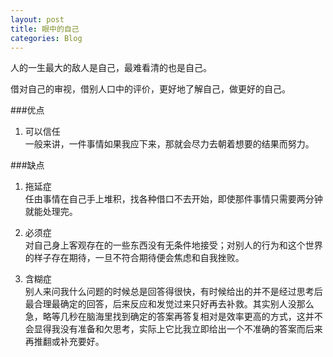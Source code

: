 ```yaml
---
layout: post
title: 眼中的自己
categories: Blog
---
```


人的一生最大的敌人是自己，最难看清的也是自己。

借对自己的审视，借别人口中的评价，更好地了解自己，做更好的自己。

###优点
1. 可以信任  
一般来讲，一件事情如果我应下来，那就会尽力去朝着想要的结果而努力。

###缺点
1. 拖延症  
任由事情在自己手上堆积，找各种借口不去开始，即使那件事情只需要两分钟就能处理完。

2. 必须症  
对自己身上客观存在的一些东西没有无条件地接受；对别人的行为和这个世界的样子存在期待，一旦不符合期待便会焦虑和自我挫败。

3. 含糊症  
别人来问我什么问题的时候总是回答得很快，有时候给出的并不是经过思考后最合理最确定的回答，后来反应和发觉过来只好再去补救。其实别人没那么急，略等几秒在脑海里找到确定的答案再答复相对是效率更高的方式，这并不会显得我没有准备和欠思考，实际上它比我立即给出一个不准确的答案而后来再推翻或补充要好。
